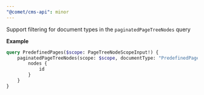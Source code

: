 ```yaml
---
"@comet/cms-api": minor
---
```


Support filtering for document types in the `paginatedPageTreeNodes` query

**Example**

```graphql
query PredefinedPages($scope: PageTreeNodeScopeInput!) {
    paginatedPageTreeNodes(scope: $scope, documentType: "PredefinedPage") {
        nodes {
            id
        }
    }
}
```
